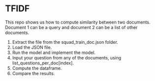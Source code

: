 # TFIDF
This repo shows us how to compute similarity between two documents. Document 1 can be a query and document 2 can be a list of other documents.

1. Extract the file from the squad_train_doc.json folder.
2. Load the JSON file.
3. Run the model and implement the model.
4. Input your question from any of the documents, using list_questions_per_doc[index].
5. Compute the dataframe.
6. Compare the results.
